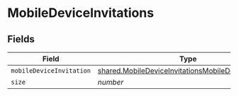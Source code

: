 # MobileDeviceInvitations


## Fields

| Field                                                                                                                        | Type                                                                                                                         | Required                                                                                                                     | Description                                                                                                                  | Example                                                                                                                      |
| ---------------------------------------------------------------------------------------------------------------------------- | ---------------------------------------------------------------------------------------------------------------------------- | ---------------------------------------------------------------------------------------------------------------------------- | ---------------------------------------------------------------------------------------------------------------------------- | ---------------------------------------------------------------------------------------------------------------------------- |
| `mobileDeviceInvitation`                                                                                                     | [shared.MobileDeviceInvitationsMobileDeviceInvitation](../../models/shared/mobiledeviceinvitationsmobiledeviceinvitation.md) | :heavy_minus_sign:                                                                                                           | N/A                                                                                                                          |                                                                                                                              |
| `size`                                                                                                                       | *number*                                                                                                                     | :heavy_minus_sign:                                                                                                           | N/A                                                                                                                          | 1                                                                                                                            |